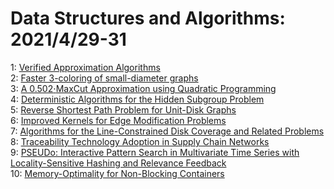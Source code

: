 # Data Structures and Algorithms: 2021/4/29-31  
1: [Verified Approximation Algorithms](https://doi.org/10.48550/arXiv.2104.13851)  
2: [Faster 3-coloring of small-diameter graphs](https://doi.org/10.48550/arXiv.2104.13860)  
3: [A 0.502$\cdot$MaxCut Approximation using Quadratic Programming](https://doi.org/10.48550/arXiv.2104.14404)  
4: [Deterministic Algorithms for the Hidden Subgroup Problem](https://doi.org/10.48550/arXiv.2104.14436)  
5: [Reverse Shortest Path Problem for Unit-Disk Graphs](https://doi.org/10.48550/arXiv.2104.14476)  
6: [Improved Kernels for Edge Modification Problems](https://doi.org/10.48550/arXiv.2104.14510)  
7: [Algorithms for the Line-Constrained Disk Coverage and Related Problems](https://doi.org/10.48550/arXiv.2104.14680)  
8: [Traceability Technology Adoption in Supply Chain Networks](https://doi.org/10.48550/arXiv.2104.14818)  
9: [PSEUDo: Interactive Pattern Search in Multivariate Time Series with  Locality-Sensitive Hashing and Relevance Feedback](https://doi.org/10.48550/arXiv.2104.14962)  
10: [Memory-Optimality for Non-Blocking Containers](https://doi.org/10.48550/arXiv.2104.15003)  